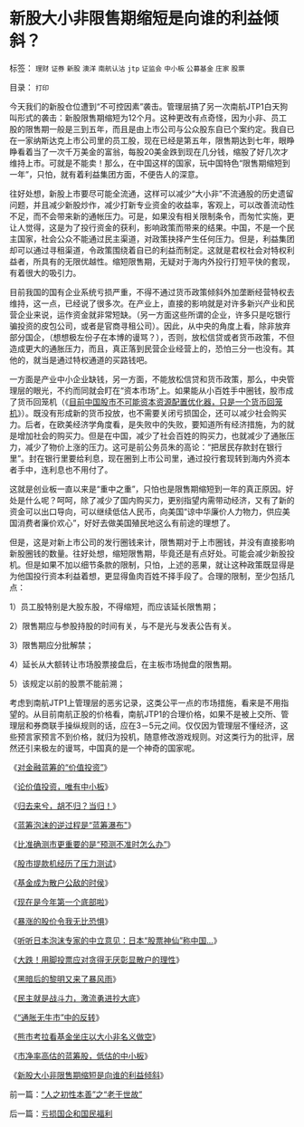 # 新股大小非限售期缩短是向谁的利益倾斜？

标签： `理财` `证券` `新股` `澳洋` `南航认沽` `jtp` `证监会` `中小板` `公募基金` `庄家` `股票` 

目录： `打印`

今天我们的新股仓位遭到“不可控因素”袭击。管理层搞了另一次南航JTP1白天狗叫形式的袭击：新股限售期缩短为12个月。这种更改有点奇怪，因为小非、员工股的限售期一般是三到五年，而且是由上市公司与公众股东自已个案约定。我自已在一家纳斯达克上市公司里的员工股，现在已经是第五年，限售期达到七年，眼睁睁看着当了一次千万美金的富翁，每股20美金跌到现在几分钱，缩股了好几次才维持上市。可就是不能卖！那么，在中国这样的国家，玩中国特色“限售期缩短到一年”，只怕，就有着利益集团方面，不便告人的深意。



往好处想，新股上市要尽可能全流通，这样可以减少“大小非”不流通股的历史遗留问题，并且减少新股炒作，减少打新专业资金的收益率，客观上，可以改善流动性不足，而不会带来新的通帐压力。可是，如果没有相关限制条令，而匆忙实施，更让人觉得，这是为了投行资金的获利，影响政策而带来的结果。中国，不是一个民主国家，社会公众不能通过民主渠道，对政策抉择产生任何压力。但是，利益集团却可以通过寻租渠道，令政策围绕着自已的利益而制定。这就是君权社会对特权利益者，所具有的无限优越性。缩短限售期，无疑对于海内外投行打短平快的套现，有着很大的吸引力。



目前我国的国有企业系统亏损严重，不得不通过货币政策倾斜外加垄断经营特权去维持，这一点，已经说了很多次。在产业上，直接的影响就是对许多新兴产业和民营企业来说，运作资金就非常短缺。（另一方面这些所谓的企业，许多只是吃银行骗投资的皮包公司，或者是官商寻租公司）。因此，从中央的角度上看，除非放弃部分国企，（想想极左份子在本博的谩骂？），否则，放松信贷或者货币政策，不但造成更大的通胀压力，而且，真正落到民营企业经营上的，恐怕三分一也没有。其他的，就当是通过特权通道的买路钱吧。



一方面是产业中小企业缺钱，另一方面，不能放松信贷和货币政策，那么，中央管理层的眼光，不约而同就会盯在“资本市场”上。如果能从小百姓手中圈钱，股市成了货币回笼机（《[目前中国股市不可能资本资源配置优化器，只是一个货币回笼机](../../../2007/8/30/中国股市不是资源配置优化器，是一个货币回笼机.md)》）。既没有形成新的货币投放，也不需要关闭亏损国企，还可以减少社会购买力。后者，在欧美经济学角度看，是失败中的失败，要知道所有经济措施，为的就是增加社会的购买力。但是在中国，减少了社会百姓的购买力，也就减少了通胀压力，减少了物价上涨的压力。这可是前公务员朱的高论：“把居民存款封在银行里”。封在银行里要给利息，现在圈到上市公司里，通过投行套现转到海内外资本者手中，连利息也不用付了。



这就是创业板一直以来是“重中之重”，只怕也是限售期缩短到一年的真正原因。好处是什么呢？呵呵，除了减少了国内购买力，更别指望内需带动经济，又有了新的资金可以出口导向，可以继续低估人民币，向美国“谅中华廉价人力物力，供应美国消费者廉价欢心”，好好去做美国殖民地这么有前途的理想了。



但是，这是对新上市公司的发行圈钱来计，限售期对于上市圈钱，并没有直接影响新股圈钱的数量。往好处想，缩短限售期，毕竟还是有点好处。可能会减少新股投机。但是如果不加以细节条款的限制，只怕，上述的恶果，就让这种政策既显得是为他国投行资本利益着想，更显得鱼肉百姓不择手段了。合理的限制，至少包括几点：

1）员工股特别是大股东股，不得缩短，而应该延长限售期；

2）限售期应与参股持股的时间有关，与不是光与发表公告有关。

3）限售期应分批解禁；

4）延长从大额转让市场股票接盘后，在主板市场抛盘的限售期。

5）该规定以前的股票不能前溯；



考虑到南航JTP1上管理层的恶劣记录，这类公平一点的市场措施，看来是不用指望的。从目前南航正股的价格看，南航JTP1的合理价格，如果不是被上交所、管理层和券商联手操纵规则的话，应在3－5元之间。仅仅因为管理层不懂经济，这些预言家预言不到价格，就归为投机，随意修改游戏规则。对这类行为的批评，居然还引来极左的谩骂，中国真的是一个神奇的国家呢。



《[对金融蓝筹的“价值投资”](../../../2008/4/6/对金融蓝筹的“价值投资”，可能是恶劣的卖国行为.md)》

《[论价值投资，唯有中小板](../../../2008/4/3/论价值投资，唯有中小盘.md)》

《[归去来兮，胡不归？当归！](../../../2008/3/20/房地产金融股高出国际平均估值水平几十倍.md)》

《[蓝筹泡沫的逆过程是“蓝筹瀑布"](../../../2008/3/14/蓝筹投机后果严重.md)》

《[比准确测市更重要的是“预测不准时怎么办”](../../../2008/3/4/比准确测市更重要的是“预测不准时怎么办”.md)》

《[股市提款机经历了压力测试](../../../2008/2/22/不放弃汇率操纵，经济不会好转.md)》

《[基金成为散户公敌的时侯](../../../2008/2/1/基金机构控制了整个市场，股市理性了吗？.md)》

《[现在是今年第一个底部啦](../../../2008/1/26/大陆陷在香港的资金上策斩仓出局.md)》

《[暴涨的股价令我无比恐惧](../../../2008/1/10/暴涨的股价令我无比恐惧.md)》

《[听听日本泡沫专家的中立意见：日本“股票神仙”称中国…](../../../2007/11/21/股神看中国股市.md)》

《[大跌！用脚投票应对贪得无厌彰显散户的理性](../../../2007/11/17/地方财政危机催生苛政？.md)》

《[黑暗后的黎明又来了暴风雨](../../../2008/6/27/市场经济离中国太远了.md)》

《[民主就是战斗力，激流勇进抄大底](../../../2008/6/24/民主就是战斗力.md)》

《[“通胀无牛市”中的反转](../../../2008/8/20/“通胀无牛市”中的反转.md)》

《[熊市考拉看基金坐庄以大小非名义做空](../../../2008/9/3/基金坐庄以大小非名义做空.md)》

《[市净率高估的蓝筹股，低估的中小板](../../../2008/9/4/市净率高估的蓝筹股，低估的中小板.md)》

《[新股大小非限售期缩短是向谁的利益倾斜](../../../2008/9/5/新股大小非限售期缩短是向谁的利益倾斜？.md)》

前一篇：[“人之初性本善”之“老于世故”](../../../2008/9/4/“人之初性本善”之“老于世故”.md)

后一篇：[亏损国企和国民福利](../../../2008/9/5/亏损国企和国民福利.md)